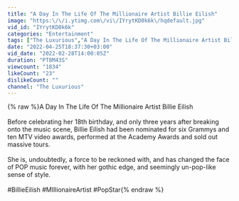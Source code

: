 ```yaml
---
title: "A Day In The Life Of The Millionaire Artist Billie Eilish"
image: "https:\/\/i.ytimg.com\/vi\/IYrytKD0k6k\/hqdefault.jpg"
vid_id: "IYrytKD0k6k"
categories: "Entertainment"
tags: ["The Luxurious","A Day In The Life Of The Millionaire Artist Billie Eilish","billie eilish"]
date: "2022-04-25T18:37:30+03:00"
vid_date: "2022-02-28T14:00:05Z"
duration: "PT8M43S"
viewcount: "1834"
likeCount: "23"
dislikeCount: ""
channel: "The Luxurious"
---
```

{% raw %}A Day In The Life Of The Millionaire Artist Billie Eilish<br /><br />Before celebrating her 18th birthday, and only three years after breaking onto the music scene, Billie Eilish had been nominated for six Grammys and ten MTV video awards, performed at the Academy Awards and sold out massive tours.<br /><br />She is, undoubtedly, a force to be reckoned with, and has changed the face of POP music forever, with her gothic edge, and seemingly un-pop-like sense of style.<br /><br />#BillieEilish #MIllionaireArtist #PopStar{% endraw %}
